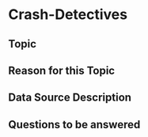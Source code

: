 # Crash-Detectives

## Topic 

## Reason for this Topic 

## Data Source Description

##  Questions to be answered
